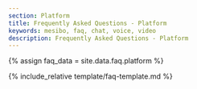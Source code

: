 ```yaml
---
section: Platform
title: Frequently Asked Questions - Platform
keywords: mesibo, faq, chat, voice, video
description: Frequently Asked Questions - Platform
---
```

{% assign faq_data = site.data.faq.platform %}

{% include_relative template/faq-template.md  %}
